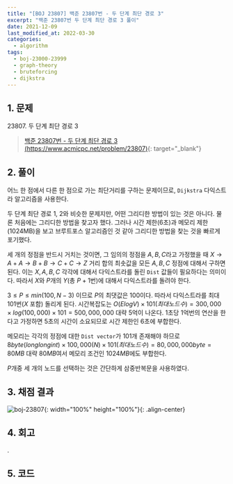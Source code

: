 ```yaml
---
title: "[BOJ 23807] 백준 23807번 - 두 단계 최단 경로 3"
excerpt: "백준 23807번 두 단계 최단 경로 3 풀이"
date: 2021-12-09
last_modified_at: 2022-03-30
categories:
  - algorithm
tags:
  - boj-23000-23999
  - graph-theory
  - bruteforcing
  - dijkstra
---
```


## 1. 문제
$23807$. 두 단계 최단 경로 3

> [백준 23807번 - 두 단계 최단 경로 3 (https://www.acmicpc.net/problem/23807)](https://www.acmicpc.net/problem/23807){: target="_blank"}

## 2. 풀이

어느 한 점에서 다른 한 점으로 가는 최단거리를 구하는 문제이므로, `Dijkstra` 다익스트라 알고리즘을 사용한다. 

두 단계 최단 경로 1, 2와 비슷한 문제지만, 어떤 그리디한 방법이 있는 것은 아니다. 물론 처음에는 그리디한 방법을 찾고자 했다. 그러나 시간 제한(6초)과 메모리 제한(1024MB)을 보고 브루트포스 알고리즘인 것 같아 그리디한 방법을 찾는 것을 빠르게 포기했다.

세 개의 정점을 반드시 거치는 것이면, 그 임의의 정점을 $A, B, C$라고 가정했을 때 $X \rightarrow A + A \rightarrow B + B \rightarrow C + C \rightarrow Z$ 거리 합의 최솟값을 모든 $A, B, C$ 정점에 대해서 구하면 된다. 이는 $X, A, B, C$ 각각에 대해서 다익스트라를 돌린 `Dist` 값들이 필요하다는 의미이다. 따라서 $X$와 $P$개의 $Y$(총 $P+1$번)에 대해서 다익스트라를 돌려야 한다.

$3\leq P\leq min(100, N-3)$ 이므로 $P$의 최댓값은 $100$이다. 따라서 다익스트라를 최대 $101$번($X$ 포함) 돌리게 된다. 시간복잡도는 $O(ElogV) \times 101(최대노드수) = 300,000\times log(100,000) \times 101 = 500,000,000$ 대략 5억이 나온다. 1초당 1억번의 연산을 한다고 가정하면 5초의 시간이 소요되므로 시간 제한인 6초에 부합한다. 

메모리는 각각의 정점에 대한 `Dist vector`가 101개 존재해야 하므로 $8byte(long long int) \times 100,000(N) \times 101(최대노드수) = 80,000,000byte = 80MB$ 대략 $80MB$여서 메모리 조건인 $1024MB$에도 부합한다.

$P$개중 세 개의 노드를 선택하는 것은 간단하게 삼중반복문을 사용하였다.

## 3. 채점 결과

![boj-23807](https://user-images.githubusercontent.com/30232837/160775837-188b8dd9-6ba8-4906-ad27-d94b6e73ac6b.png "boj-23807"){: width="100%" height="100%"}{: .align-center}

## 4. 회고

.

## 5. 코드

<script src="https://gist.github.com/BurningFalls/2884991036fcd54a99537a6cff0575d8.js"></script>